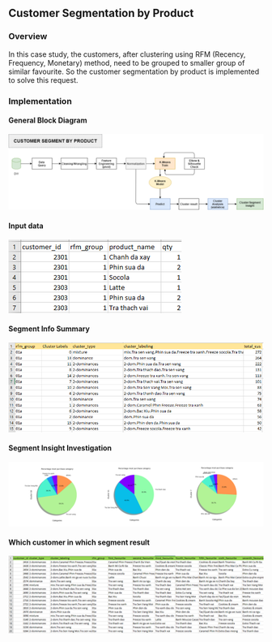 ## Customer Segmentation by Product

### Overview

In this case study, the customers, after clustering using RFM (Recency, Frequency, Monetary) method, need to be grouped to smaller group of similar favourite. So the customer segmentation by product is implemented to solve this request.

### Implementation

#### General Block Diagram
<img src="https://github.com/carfirst125/portfolio/blob/main/customer_segmentation/images/customer_cluster_by_product_BlockDiagram.png?raw=true"/>

#### Input data 

<img src="https://github.com/carfirst125/portfolio/blob/main/customer_segmentation/images/customer_input_data.png?raw=true"/>

#### Segment Info Summary

<img src="https://github.com/carfirst125/portfolio/blob/main/customer_segmentation/images/segment_summary.png?raw=true"/>

#### Segment Insight Investigation

<img src="https://github.com/carfirst125/portfolio/blob/main/customer_segmentation/images/segment_labeling.png?raw=true"/>

#### Which customer in which segment result

<img src="https://github.com/carfirst125/portfolio/blob/main/customer_segmentation/images/customer_in_segment.png?raw=true"/>
